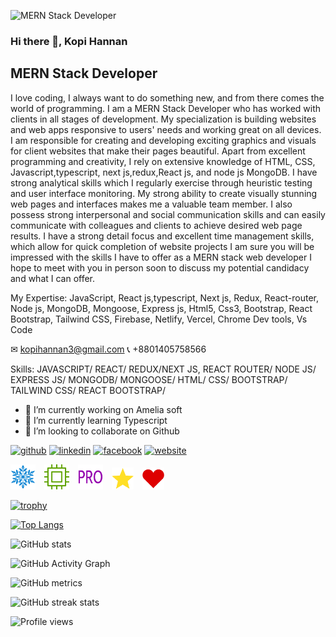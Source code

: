 ![MERN Stack Developer](https://i.ibb.co/BBsGK24/Add-a-heading.png)

### Hi there 👋, Kopi Hannan
## MERN Stack Developer

I love coding, I always want to do something new, and from there comes the world of programming. I am a MERN Stack Developer who has worked with clients in all stages of development. My specialization is building websites and web apps responsive to users' needs and working great on all devices.
I am responsible for creating and developing exciting graphics and visuals for client websites that make their pages beautiful. Apart from excellent programming and creativity, I rely on extensive knowledge of HTML, CSS, Javascript,typescript, next js,redux,React js, and node js  MongoDB. I have strong analytical skills which I regularly exercise through heuristic testing and user interface monitoring. 
My strong ability to create visually stunning web pages and interfaces makes me a valuable team member. I also possess strong interpersonal and social communication skills and can easily communicate with colleagues and clients to achieve desired web page results. I have a strong detail focus and excellent time management skills, which allow for quick completion of website projects I am sure you will be impressed with the skills I have to offer as a MERN stack web developer I hope to meet with you in person soon to discuss my potential candidacy and what I can offer.

My Expertise:
JavaScript, React js,typescript, Next js, Redux, React-router, Node js, MongoDB, Mongoose, Express js, Html5, Css3, Bootstrap, React Bootstrap, Tailwind CSS,
Firebase, Netlify, Vercel, Chrome Dev tools, Vs Code

✉ kopihannan3@gmail.com
📞 +8801405758566

Skills: JAVASCRIPT/ REACT/ REDUX/NEXT JS, REACT ROUTER/ NODE JS/ EXPRESS JS/ MONGODB/ MONGOOSE/ HTML/ CSS/ BOOTSTRAP/ TAILWIND CSS/ REACT BOOTSTRAP/ 

- 🔭 I’m currently working on Amelia soft 
- 🌱 I’m currently learning Typescript 
- 👯 I’m looking to collaborate on Github 


[<img src='https://cdn.jsdelivr.net/npm/simple-icons@3.0.1/icons/github.svg' alt='github' height='40'>](https://github.com/kopihannan)  [<img src='https://cdn.jsdelivr.net/npm/simple-icons@3.0.1/icons/linkedin.svg' alt='linkedin' height='40'>](https://www.linkedin.com/in/kopi-hannan/)  [<img src='https://cdn.jsdelivr.net/npm/simple-icons@3.0.1/icons/facebook.svg' alt='facebook' height='40'>](https://www.facebook.com/kopihannan3)  [<img src='https://cdn.jsdelivr.net/npm/simple-icons@3.0.1/icons/icloud.svg' alt='website' height='40'>](https://kopi-hannan-portfullio.netlify.app/)  

<a href='https://archiveprogram.github.com/'><img src='https://raw.githubusercontent.com/acervenky/animated-github-badges/master/assets/acbadge.gif' width='40' height='40'></a> <a href='https://docs.github.com/en/developers'><img src='https://raw.githubusercontent.com/acervenky/animated-github-badges/master/assets/devbadge.gif' width='40' height='40'></a> <a href='https://github.com/pricing'><img src='https://raw.githubusercontent.com/acervenky/animated-github-badges/master/assets/pro.gif' width='40' height='40'></a> <a href='https://stars.github.com/'><img src='https://raw.githubusercontent.com/acervenky/animated-github-badges/master/assets/starbadge.gif' width='35' height='35'></a> <a href='https://docs.github.com/en/github/supporting-the-open-source-community-with-github-sponsors'><img src='https://raw.githubusercontent.com/acervenky/animated-github-badges/master/assets/sponsorbadge.gif' width='35' height='35'></a> 

[![trophy](https://github-profile-trophy.vercel.app/?username=kopihannan)](https://github.com/ryo-ma/github-profile-trophy)

[![Top Langs](https://github-readme-stats.vercel.app/api/top-langs/?username=kopihannan)](https://github.com/anuraghazra/github-readme-stats)

![GitHub stats](https://github-readme-stats.vercel.app/api?username=kopihannan&show_icons=true&count_private=true)  

![GitHub Activity Graph](https://activity-graph.herokuapp.com/graph?username=kopihannan)  

![GitHub metrics](https://metrics.lecoq.io/kopihannan)  

![GitHub streak stats](https://streak-stats.demolab.com/?user=kopihannan)  

![Profile views](https://gpvc.arturio.dev/kopihannan)  
